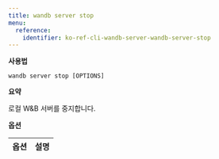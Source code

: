 ```yaml
---
title: wandb server stop
menu:
  reference:
    identifier: ko-ref-cli-wandb-server-wandb-server-stop
---
```


**사용법**

`wandb server stop [OPTIONS]`

**요약**

로컬 W&B 서버를 중지합니다.

**옵션**

| **옵션** | **설명** |
| :--- | :--- |
